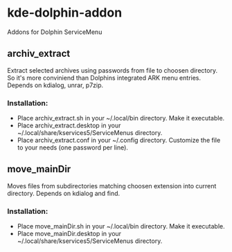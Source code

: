 # kde-dolphin-addon
Addons for Dolphin ServiceMenu

## archiv_extract
Extract selected archives using passwords from file to choosen directory. 
So it's more conviniend than Dolphins integrated ARK menu entries.
Depends on kdialog, unrar, p7zip.

### Installation:
* Place archiv_extract.sh in your ~/.local/bin directory. Make it executable.
* Place archiv_extract.desktop in your ~/.local/share/kservices5/ServiceMenus directory.
* Place archiv_extract.conf in your ~/.config directory. Customize the file to your needs (one password per line).

## move_mainDir
Moves files from subdirectories matching choosen extension into current directory.
Depends on kdialog and find.

### Installation:
* Place move_mainDir.sh in your ~/.local/bin directory. Make it executable.
* Place move_mainDir.desktop in your ~/.local/share/kservices5/ServiceMenus directory.
